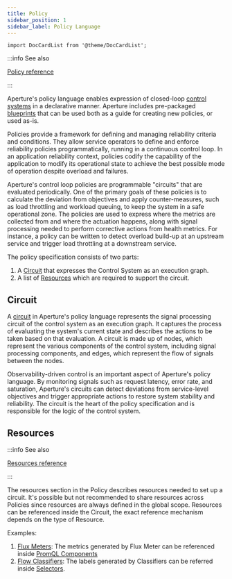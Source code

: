 ```yaml
---
title: Policy
sidebar_position: 1
sidebar_label: Policy Language
---
```


```mdx-code-block
import DocCardList from '@theme/DocCardList';
```

:::info See also

[Policy reference](/reference/configuration/spec.md#policy)

:::

Aperture's policy language enables expression of closed-loop [control
systems][control-system] in a declarative manner. Aperture includes pre-packaged
[blueprints][blueprints] that can be used both as a guide for creating new
policies, or used as-is.

Policies provide a framework for defining and managing reliability criteria and
conditions. They allow service operators to define and enforce reliability
policies programmatically, running in a continuous control loop. In an
application reliability context, policies codify the capability of the
application to modify its operational state to achieve the best possible mode of
operation despite overload and failures.

Aperture's control loop policies are programmable "circuits" that are evaluated
periodically. One of the primary goals of these policies is to calculate the
deviation from objectives and apply counter-measures, such as load throttling
and workload queuing, to keep the system in a safe operational zone. The
policies are used to express where the metrics are collected from and where the
actuation happens, along with signal processing needed to perform corrective
actions from health metrics. For instance, a policy can be written to detect
overload build-up at an upstream service and trigger load throttling at a
downstream service.

The policy specification consists of two parts:

1. A [Circuit](#circuit) that expresses the Control System as an execution
   graph.
2. A list of [Resources](#resources) which are required to support the circuit.

## Circuit

A [circuit][circuit] in Aperture's policy language represents the signal
processing circuit of the control system as an execution graph. It captures the
process of evaluating the system's current state and describes the actions to be
taken based on that evaluation. A circuit is made up of nodes, which represent
the various components of the control system, including signal processing
components, and edges, which represent the flow of signals between the nodes.

Observability-driven control is an important aspect of Aperture's policy
language. By monitoring signals such as request latency, error rate, and
saturation, Aperture's circuits can detect deviations from service-level
objectives and trigger appropriate actions to restore system stability and
reliability. The circuit is the heart of the policy specification and is
responsible for the logic of the control system.

<DocCardList />

## Resources

:::info See also

[Resources reference](/reference/configuration/spec.md#resources)

:::

The resources section in the Policy describes resources needed to set up a
circuit. It's possible but not recommended to share resources across Policies
since resources are always defined in the global scope. Resources can be
referenced inside the Circuit, the exact reference mechanism depends on the type
of Resource.

Examples:

1. [Flux Meters][flux-meter]: The metrics generated by Flux Meter can be
   referenced inside [PromQL Components][promql-reference]
2. [Flow Classifiers][flow-classifier]: The labels generated by Classifiers can
   be referred inside [Selectors][selector-reference].

[flux-meter]: /concepts/flux-meter.md
[flow-classifier]: /concepts/classifier.md
[promql-reference]: /reference/configuration/spec.md#prom-q-l
[selector-reference]: /reference/configuration/spec.md#selector
[circuit]: /concepts/advanced/circuit.md
[blueprints]: /reference/blueprints/blueprints.md
[control-system]: https://en.wikipedia.org/wiki/Control_system
